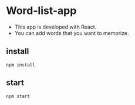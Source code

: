 # Word-list-app

- This app is developed with React.
- You can add words that you want to memorize.

## install

`npm install`

## start

`npm start`
